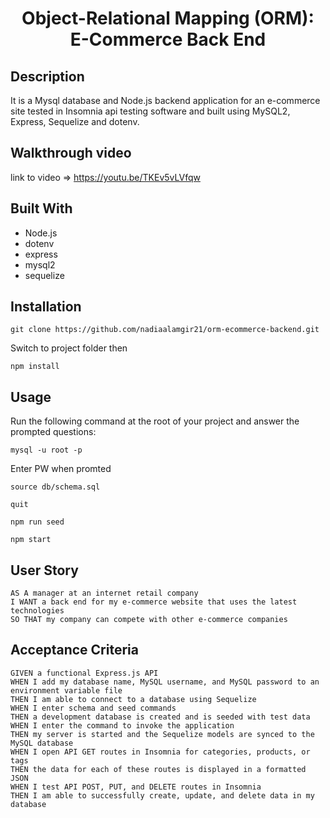 
<h1 align="center">Object-Relational Mapping (ORM): E-Commerce Back End</h1>
  
## Description

It is a Mysql database and Node.js backend application for an e-commerce site tested in Insomnia api testing software and built using MySQL2, Express, Sequelize and dotenv.


## Walkthrough video 
link to video => https://youtu.be/TKEv5vLVfqw


## Built With

* Node.js
* dotenv
* express
* mysql2
* sequelize



## Installation
    
`git clone https://github.com/nadiaalamgir21/orm-ecommerce-backend.git`

Switch to project folder then

`npm install`
  
## Usage

Run the following command at the root of your project and answer the prompted questions:

`mysql -u root -p`

Enter PW when promted

`source db/schema.sql`

`quit`

`npm run seed`
  
`npm start`


## User Story
  
```
AS A manager at an internet retail company
I WANT a back end for my e-commerce website that uses the latest technologies
SO THAT my company can compete with other e-commerce companies
```
  
## Acceptance Criteria
  
``` 
GIVEN a functional Express.js API
WHEN I add my database name, MySQL username, and MySQL password to an environment variable file
THEN I am able to connect to a database using Sequelize
WHEN I enter schema and seed commands
THEN a development database is created and is seeded with test data
WHEN I enter the command to invoke the application
THEN my server is started and the Sequelize models are synced to the MySQL database
WHEN I open API GET routes in Insomnia for categories, products, or tags
THEN the data for each of these routes is displayed in a formatted JSON
WHEN I test API POST, PUT, and DELETE routes in Insomnia
THEN I am able to successfully create, update, and delete data in my database
```
  

